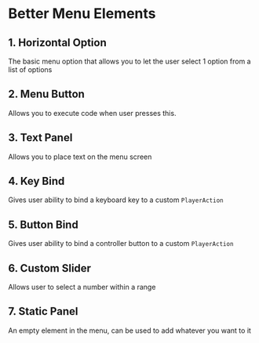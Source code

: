 ﻿# Better Menu Elements

## 1. Horizontal Option
The basic menu option that allows you to let the user select 1 option from a list of options
## 2. Menu Button
Allows you to execute code when user presses this. 
## 3. Text Panel
Allows you to place text on the menu screen
## 4. Key Bind
Gives user ability to bind a keyboard key to a custom `PlayerAction`
## 5. Button Bind
Gives user ability to bind a controller button to a custom `PlayerAction`
## 6. Custom Slider
Allows user to select a number within a range
## 7. Static Panel
An empty element in the menu, can be used to add whatever you want to it
